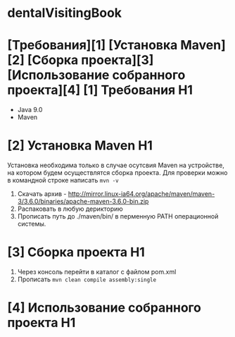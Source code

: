 # dentalVisitingBook
[Требования][1] 
[Установка Maven][2] 
[Сборка проекта][3]
[Использование собранного проекта][4]
[1] Требования H1
=================
- Java 9.0
- Maven

[2] Установка Maven H1
======================
Установка необходима только в случае осутсвия Maven на устройстве, на котором будем осуществлятся сборка проекта. Для проверки можно в командной строке написать `mvn -v`
1. Скачать архив - <http://mirror.linux-ia64.org/apache/maven/maven-3/3.6.0/binaries/apache-maven-3.6.0-bin.zip>
2. Распаковать в любую дерикторию
3. Прописать путь до ./maven/bin/ в перменную PATH операционной системы. 

[3] Сборка проекта H1
======================
1. Через консоль перейти в каталог с файлом pom.xml
2. Прописать `mvn clean compile assembly:single`

[4] Использование собранного проекта H1
=======================
